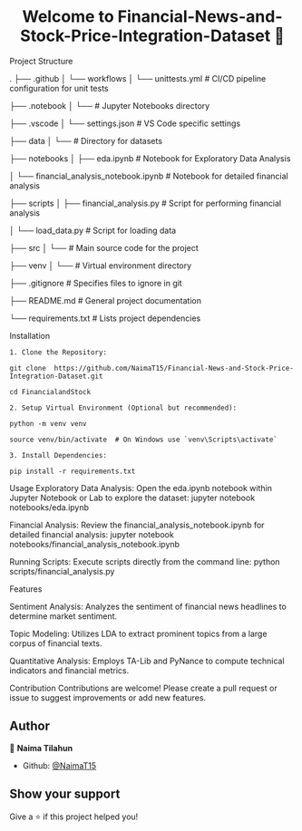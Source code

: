 <h1 align="center">Welcome to Financial-News-and-Stock-Price-Integration-Dataset 👋</h1>
<p>
Project Structure

.
├── .github
│   └── workflows
│       └── unittests.yml       # CI/CD pipeline configuration for unit tests

├── .notebook
│   └──                         # Jupyter Notebooks directory

├── .vscode
│   └── settings.json           # VS Code specific settings

├── data
│   └──                         # Directory for datasets

├── notebooks
│   ├── eda.ipynb               # Notebook for Exploratory Data Analysis

│   └── financial_analysis_notebook.ipynb  # Notebook for detailed financial analysis

├── scripts
│   ├── financial_analysis.py   # Script for performing financial analysis

│   └── load_data.py            # Script for loading data

├── src
│   └──                         # Main source code for the project

├── venv
│   └──                         # Virtual environment directory

├── .gitignore                  # Specifies files to ignore in git

├── README.md                   # General project documentation

└── requirements.txt            # Lists project dependencies



Installation


    1. Clone the Repository:
    
    git clone  https://github.com/NaimaT15/Financial-News-and-Stock-Price-Integration-Dataset.git
    
    cd FinancialandStock
    
    2. Setup Virtual Environment (Optional but recommended):
    
    python -m venv venv
    
    source venv/bin/activate  # On Windows use `venv\Scripts\activate`
    
    3. Install Dependencies:
    
    pip install -r requirements.txt


Usage
Exploratory Data Analysis: Open the eda.ipynb notebook within Jupyter Notebook or Lab to explore the dataset:
jupyter notebook notebooks/eda.ipynb

Financial Analysis: Review the financial_analysis_notebook.ipynb for detailed financial analysis:
jupyter notebook notebooks/financial_analysis_notebook.ipynb

Running Scripts: Execute scripts directly from the command line:
python scripts/financial_analysis.py

Features

Sentiment Analysis: Analyzes the sentiment of financial news headlines to determine market sentiment.

Topic Modeling: Utilizes LDA to extract prominent topics from a large corpus of financial texts.

Quantitative Analysis: Employs TA-Lib and PyNance to compute technical indicators and financial metrics.

Contribution
Contributions are welcome! Please create a pull request or issue to suggest improvements or add new features.


</p>

## Author

👤 **Naima Tilahun**

* Github: [@NaimaT15](https://github.com/NaimaT15)

## Show your support

Give a ⭐️ if this project helped you!
